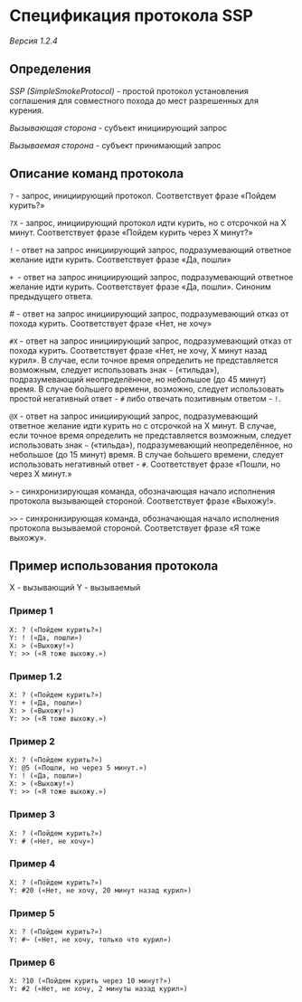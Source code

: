 # Спецификация протокола SSP

*Версия 1.2.4*

## Определения

*SSP (SimpleSmokeProtocol)* - простой протокол установления соглашения для
совместного похода до мест разрешенных для курения.

*Вызывающая сторона* - субъект инициирующий запрос

*Вызываемая сторона* - субъект принимающий запрос

## Описание команд протокола

`?` - запрос, инициирующий протокол. Соответствует фразе «Пойдем курить?»

`?X` - запрос, инициирующий протокол идти курить, но с отсрочкой на X минут. Соответствует фразе «Пойдем курить через X минут?» 

`!` - ответ на запрос инициирующий запрос, подразумевающий ответное желание идти
курить. Соответствует фразе «Да, пошли»

`+ `- ответ на запрос инициирующий запрос, подразумевающий ответное желание идти
курить. Соответствует фразе «Да, пошли». Синоним предыдущего ответа.

\# - ответ на запрос инициирующий запрос, подразумевающий отказ от похода курить.
Соответствует фразе «Нет, не хочу»

`#X` - ответ на запрос инициирующий запрос, подразумевающий отказ от похода курить.
Соответствует фразе «Нет, не хочу, X минут назад курил».
В случае, если точное время определить не представляется возможным, следует использовать 
знак `~` («тильда»), подразумевающий неопределённое, но небольшое (до 45 минут) время. 
В случае бо́льшего времени, возможно, следует использовать простой негативный 
ответ - `#` либо отвечать позитивным ответом - `!`.

`@X` - ответ на запрос инициирующий запрос, подразумевающий ответное желание
идти курить но с отсрочкой на X минут. В случае, если точное время определить 
не представляется возможным, следует использовать знак `~` («тильда»), подразумевающий 
неопределённое, но небольшое (до 15 минут) время. В случае бо́льшего
времени, следует использовать негативный ответ - `#`. Соответствует фразе «Пошли,
но через X минут.»

`>` - синхронизирующая команда, обозначающая начало исполнения протокола вызывающей стороной. Соответствует фразе «Выхожу!».

`>>` - синхронизирующая команда, обозначающая начало исполнения протокола вызываемой стороной. Соответствует фразе «Я тоже выхожу».

## Пример использования протокола

X - вызывающий
Y - вызываемый

### Пример 1

    X: ? («Пойдем курить?»)
    Y: ! («Да, пошли»)
    X: > («Выхожу!»)
    Y: >> («Я тоже выхожу.»)

### Пример 1.2

    X: ? («Пойдем курить?»)
    Y: + («Да, пошли»)
    X: > («Выхожу!»)
    Y: >> («Я тоже выхожу.»)

### Пример 2

    X: ? («Пойдем курить?»)
    Y: @5 («Пошли, но через 5 минут.»)
    Y: ! («Да, пошли»)
    X: > («Выхожу!»)
    Y: >> («Я тоже выхожу.»)

### Пример 3

    X: ? («Пойдем курить?»)
    Y: # («Нет, не хочу»)

### Пример 4

    X: ? («Пойдем курить?»)
    Y: #20 («Нет, не хочу, 20 минут назад курил»)

### Пример 5

    X: ? («Пойдем курить?»)
    Y: #~ («Нет, не хочу, только что курил»)

### Пример 6

    X: ?10 («Пойдем курить через 10 минут?»)
    Y: #2 («Нет, не хочу, 2 минуты назад курил»)
	
